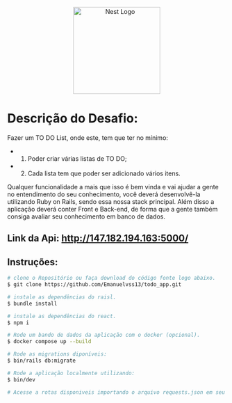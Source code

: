 <p align="center">
  <a href="https://rubyonrails.org/" target="blank"><img src="https://logowik.com/content/uploads/images/rails5177.logowik.com.webp" width="200" alt="Nest Logo" /></a>
</p>

# Descrição do Desafio:
Fazer um TO DO List, onde este, tem que ter no mínimo:
 - 1) Poder criar várias listas de TO DO;
 - 2) Cada lista tem que poder ser adicionado vários itens.

Qualquer funcionalidade a mais que isso é bem vinda e vai ajudar a gente no entendimento do seu conhecimento, você deverá desenvolvê-la utilizando Ruby on Rails, sendo essa nossa stack principal.
Além disso a aplicação deverá conter Front e Back-end, de forma que a gente também consiga avaliar seu conhecimento em banco de dados.

## Link da Api: http://147.182.194.163:5000/

## Instruções:
 
```bash
# clone o Repositório ou faça download do código fonte logo abaixo.
$ git clone https://github.com/Emanuelvss13/todo_app.git

# instale as dependências do raisl.
$ bundle install

# instale as dependências do react.
$ npm i

# Rode um bando de dados da aplicação com o docker (opcional).
$ docker compose up --build

# Rode as migrations diponíveis:
$ bin/rails db:migrate

# Rode a aplicação localmente utilizando:
$ bin/dev

# Acesse a rotas disponiveis importando o arquivo requests.json em seu insomnia.
```
